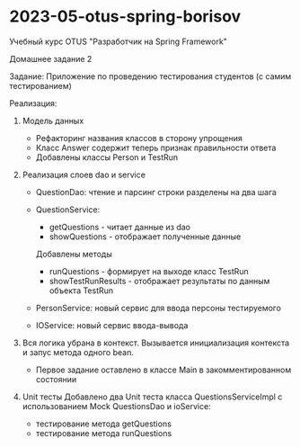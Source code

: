 # 2023-05-otus-spring-borisov
Учебный курс OTUS "Разработчик на Spring Framework"

Домашнее задание 2

Задание:
Приложение по проведению тестирования студентов (с самим тестированием)

Реализация:
1. Модель данных 
     - Рефакторинг названия классов в сторону упрощения
	 - Класс Answer содержит теперь признак правильности ответа
	 - Добавлены классы Person и TestRun
	 
2. Реализация слоев dao и service
     - QuestionDao: чтение и парсинг строки разделены на два шага
     - QuestionService: 
         - getQuestions  - читает данные из dao
         - showQuestions - отображает полученные данные 
		  
         Добавлены методы
         - runQuestions       - формирует на выходе класс TestRun
         - showTestRunResults - отображает результаты по данным объекта TestRun
	 
     - PersonService: новый сервис для ввода персоны тестируемого	 
	 - IOService:     новый сервис ввода-вывода

3. Вся логика убрана в контекст. Вызывается инициализация контекста и запус метода одного bean.
     - Первое задание оставлено в классе Main в закомментированном состоянии

2. Unit тесты
     Добавлено два Unit теста класса QuestionsServiceImpl с использованием Mock QuestionsDao и ioService:
	 - тестирование метода getQuestions
	 - тестирование метода runQuestions

